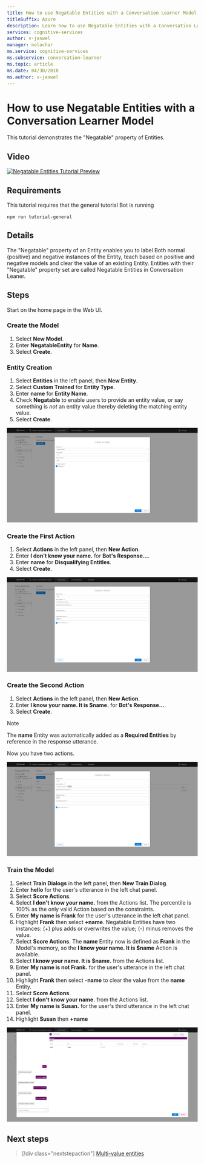 ```yaml
---
title: How to use Negatable Entities with a Conversation Learner Model - Microsoft Cognitive Services | Microsoft Docs
titleSuffix: Azure
description: Learn how to use Negatable Entities with a Conversation Learner Model.
services: cognitive-services
author: v-jaswel
manager: nolachar
ms.service: cognitive-services
ms.subservice: conversation-learner
ms.topic: article
ms.date: 04/30/2018
ms.author: v-jaswel
---
```

# How to use Negatable Entities with a Conversation Learner Model

This tutorial demonstrates the "Negatable" property of Entities.

## Video

[![Negatable Entities Tutorial Preview](https://aka.ms/cl_Tutorial_v3_NegatableEntities_Preview)](https://aka.ms/cl_Tutorial_v3_NegatableEntities)

## Requirements
This tutorial requires that the general tutorial Bot is running

	npm run tutorial-general

## Details
The "Negatable" property of an Entity enables you to label Both normal (positive) and negative instances of the Entity, teach based on positive and negative models and clear the value of an existing Entity. Entities with their "Negatable" property set are called Negatable Entities in Conversation Leaner.

## Steps

Start on the home page in the Web UI.

### Create the Model

1. Select **New Model**.
2. Enter **NegatableEntity** for **Name**.
3. Select **Create**.

### Entity Creation

1. Select **Entities** in the left panel, then **New Entity**.
2. Select **Custom Trained** for **Entity Type**.
3. Enter **name** for **Entity Name**.
4. Check **Negatable** to enable users to provide an entity value, or say something is *not* an entity value thereby deleting the matching entity value.
5. Select **Create**.

![](../media/T06_entity_create.png)

### Create the First Action

1. Select **Actions** in the left panel, then **New Action**.
2. Enter **I don't know your name.** for **Bot's Response...**.
3. Enter **name** for **Disqualifying Entitles**.
4. Select **Create**.

![](../media/T06_action_create_1.png)

### Create the Second Action

1. Select **Actions** in the left panel, then **New Action**.
2. Enter **I know your name. It is $name.** for **Bot's Response...**.
3. Select **Create**.

> [!NOTE]
> The **name** Entity was automatically added as a **Required Entities** by reference in the response utterance.

Now you have two actions.

![](../media/T06_action_create_2.png)

### Train the Model

1. Select **Train Dialogs** in the left panel, then **New Train Dialog**.
2. Enter **hello** for the user's utterance in the left chat panel.
3. Select **Score Actions**.
4. Select **I don't know your name.** from the Actions list. The percentile is 100% as the only valid Action based on the constraints.
5. Enter **My name is Frank** for the user's utterance in the left chat panel.
6. Highlight **Frank** then select **+name**. Negatable Entities have two instances: (+) plus adds or overwrites the value; (-) minus removes the value.
7. Select **Score Actions**. The **name** Entity now is defined as **Frank** in the Model's memory, so the **I know your name. It is $name** Action is available.
8. Select **I know your name. It is $name.** from the Actions list.
9. Enter **My name is not Frank.** for the user's utterance in the left chat panel.
10. Highlight **Frank** then select **-name** to clear the value from the **name** Entity.
11. Select **Score Actions**.
12. Select **I don't know your name.** from the Actions list.
13. Enter **My name is Susan.** for the user's third utterance in the left chat panel.
14. Highlight **Susan** then **+name** 

![](../media/T06_training.png)

## Next steps

> [!div class="nextstepaction"]
> [Multi-value entities](./07-multi-value-entities.md)
